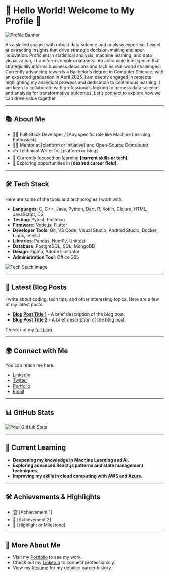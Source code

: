 # 🚀 Hello World! Welcome to My Profile 👋

![Profile Banner](https://media.discordapp.net/attachments/1076299158480236627/1334324511801081957/12620f98-65e5-451d-b926-eb6ee7e4c9ad.jpg?ex=679c1e0a&is=679acc8a&hm=ac2ffe7146e1bd111f0eb94a3afa76a17428868902c30781505170370989b899&=&format=webp&width=460&height=613)

As a skilled analyst with robust data science and analysis expertise, I excel at extracting insights that drive strategic decision-making and spur innovation. Proficient in statistical analysis, machine learning, and data visualization, I transform complex datasets into actionable intelligence that strategically informs business decisions and tackles real-world challenges. Currently advancing towards a Bachelor’s degree in Computer Science, with an expected graduation in April 2025, I am deeply engaged in projects highlighting my analytical prowess and dedication to continuous learning. I am keen to collaborate with professionals looking to harness data science and analysis for transformative outcomes. Let’s connect to explore how we can drive value together.

---

## 📚 About Me

- 👨‍💻 Full-Stack Developer / [Any specific role like Machine Learning Enthusiast]
- 🧑‍🏫 Mentor at [platform or initiative] and Open-Source Contributor
- ✍️ Technical Writer for [platform or blog]
- 🌱 Currently focused on learning **[current skills or tech]**.
- 💼 Exploring opportunities in **[desired career field]**.

---

## 🛠️ Tech Stack

Here are some of the tools and technologies I work with:

- **Languages**: C, C++, Java, Python, Dart, R, Kotlin, Clojure, HTML, JavaScript, CS
- **Testing**: Pytest, Postman
- **Firmware**: Node.js, Flutter
- **Developer Tools**: Git, VS Code, Visual Studio, Android Studio, Docker, Linux, IntelliJ
- **Libraries**: Pandas, NumPy, Unittest
- **Database**: PostgreSQL, SQL, MongoDB
- **Design**: Figma, Adobe Illustrator
- **Administration Tool**: Office 365

![Tech Stack Image](link-to-your-tech-stack-image)

---

## 📖 Latest Blog Posts

I write about coding, tech tips, and other interesting topics. Here are a few of my latest posts:

- [**Blog Post Title 1**](link-to-post) - A brief description of the blog post.
- [**Blog Post Title 2**](link-to-post) - A brief description of the blog post.

Check out my [full blog](link-to-blog).

---

## 🌍 Connect with Me

You can reach me here:

- [LinkedIn](link-to-your-linkedin)
- [Twitter](link-to-your-twitter)
- [Portfolio](link-to-your-portfolio)
- [Email](mailto:your-email@example.com)

---

## 📊 GitHub Stats

![Your GitHub Stats](https://github-readme-stats.vercel.app/api?username=your-github-username&show_icons=true&hide_title=true)

---

## 🎯 Current Learning

- **Deepening my knowledge in Machine Learning and AI.**
- **Exploring advanced React.js patterns and state management techniques.**
- **Improving my skills in cloud computing with AWS and Azure.**

---

## 🛠️ Achievements & Highlights

- 🏆 [Achievement 1]
- 🌟 [Achievement 2]
- 🏅 [Highlight or Milestone]

---

## 🔗 More About Me

- Visit my [Portfolio](link-to-portfolio) to see my work.
- Check out my [LinkedIn](link-to-linkedin) to connect professionally.
- View my [Resume](link-to-resume) for my detailed career history.
